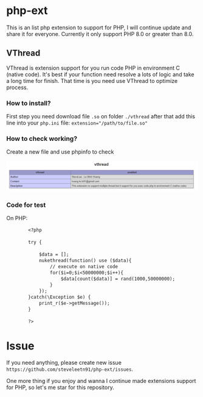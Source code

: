 # php-ext
This is an list php extension to support for PHP, I will continue update and share it for everyone. Currently it only support PHP 8.0 or greater than 8.0.

## VThread 

VThread is extension support for you run code PHP in environment C (native code). It's best if your function need resolve a lots of logic and take a long time for finish. That time is you need use VThread to optimize process.

### How to install? 

First step you need download file `.so` on folder `./vthread` after that add this line into your `php.ini` file: 
    `extension="/path/to/file.so"`

### How to check working? 
Create a new file and use phpinfo to check

![alt text](https://github.com/steveleetn91/php-ext/blob/dev/document/phpinfo.PNG?raw=true)


### Code for test

On PHP:

```
        <?php

        try {
            
            $data = [];
            nukethread(function() use ($data){
                // execute on native code
                for($i=0;$i<50000000;$i++){
                    $data[count($data)] = rand(1000,50000000);
                }
            });
        }catch(\Exception $e) {
            print_r($e->getMessage());
        }

        ?>
```

# Issue 

If you need anything, please create new issue `https://github.com/steveleetn91/php-ext/issues`. 

One more thing if you enjoy and wanna I continue made extensions support for PHP, so let's me star for this repository.


